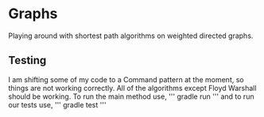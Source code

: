 # Graphs
Playing around with shortest path algorithms on weighted directed graphs.

## Testing
I am shifting some of my code to a Command pattern at the moment, so things are not working correctly. All of the algorithms except Floyd Warshall should be working. To run the main method use,
'''
gradle run
'''
and to run our tests use,
'''
gradle test
'''
